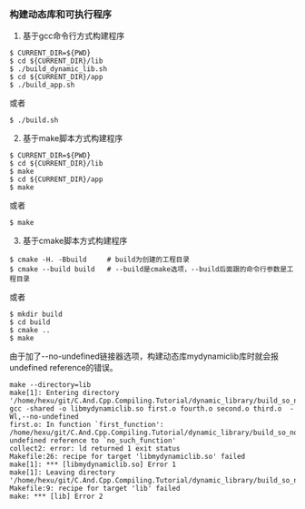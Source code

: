 ### 构建动态库和可执行程序

1. 基于gcc命令行方式构建程序
```
$ CURRENT_DIR=${PWD}
$ cd ${CURRENT_DIR}/lib
$ ./build_dynamic_lib.sh
$ cd ${CURRENT_DIR}/app
$ ./build_app.sh
```
或者
```
$ ./build.sh
```

2. 基于make脚本方式构建程序
```
$ CURRENT_DIR=${PWD}
$ cd ${CURRENT_DIR}/lib
$ make
$ cd ${CURRENT_DIR}/app
$ make
```
或者
```
$ make
```

3. 基于cmake脚本方式构建程序
```
$ cmake -H. -Bbuild     # build为创建的工程目录
$ cmake --build build   # --build是cmake选项，--build后面跟的命令行参数是工程目录
```
或者
```
$ mkdir build
$ cd build
$ cmake ..
$ make
```

由于加了--no-undefined链接器选项，构建动态库mydynamiclib库时就会报undefined reference的错误。

```
make --directory=lib 
make[1]: Entering directory '/home/hexu/git/C.And.Cpp.Compiling.Tutorial/dynamic_library/build_so_no_undefined/no_undefined/c/lib'
gcc -shared -o libmydynamiclib.so first.o fourth.o second.o third.o  -Wl,--no-undefined
first.o: In function `first_function':
/home/hexu/git/C.And.Cpp.Compiling.Tutorial/dynamic_library/build_so_no_undefined/no_undefined/c/lib/first.c:7: undefined reference to `no_such_function'
collect2: error: ld returned 1 exit status
Makefile:26: recipe for target 'libmydynamiclib.so' failed
make[1]: *** [libmydynamiclib.so] Error 1
make[1]: Leaving directory '/home/hexu/git/C.And.Cpp.Compiling.Tutorial/dynamic_library/build_so_no_undefined/no_undefined/c/lib'
Makefile:9: recipe for target 'lib' failed
make: *** [lib] Error 2
```
